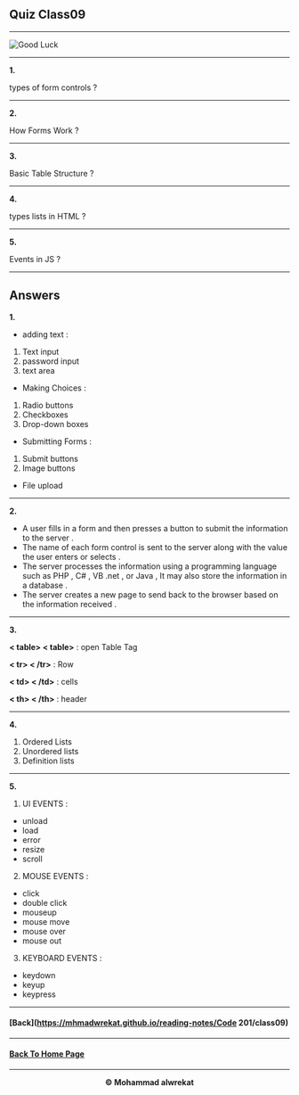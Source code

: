 ## Quiz Class09

---

![Good Luck](https://images.assetsdelivery.com/compings_v2/venimo/venimo1705/venimo170500047.jpg)

---
**1.** 

types of form controls ?

---
**2.** 

How Forms Work ?

---
**3.** 

Basic Table Structure ?

---
**4.** 

types lists in HTML ?

---
**5.** 

Events in JS ?

---

## Answers 
**1.** 

* adding text :
 1. Text input
 2. password input
 3. text area
* Making Choices :
 1. Radio buttons
 2. Checkboxes
 3. Drop-down boxes
* Submitting Forms :
 1. Submit buttons
 2. Image buttons
* File upload 

---
**2.**
* A user fills in a form and then presses a button to submit the information to the server .
* The name of each form control is sent to the server along with the value the user enters or selects .
* The server processes the information using a programming language such as PHP , C# , VB .net , or Java , It may also store the information in a database .
* The server creates a new page to send back to the browser based on the information received .

---
**3.** 

**< table> < table>** : open Table Tag

**< tr> < /tr>** : Row

**< td> < /td>** : cells

**< th> < /th>** : header

---
**4.**

1. Ordered Lists
2. Unordered lists
3. Definition lists

---
**5.** 
1. UI EVENTS :
* unload
* load
* error
* resize
* scroll
2. MOUSE EVENTS :
 * click
 * double click
 * mouseup
 * mouse move
 * mouse over
 * mouse out
3. KEYBOARD EVENTS :
 * keydown
 * keyup
 * keypress


---
#### [Back](https://mhmadwrekat.github.io/reading-notes/Code 201/class09)

---
#### [Back To Home Page](https://mhmadwrekat.github.io/reading-notes)

---
<b>
<p align="center">
© Mohammad alwrekat
</p>